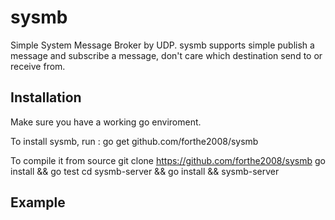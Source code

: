 sysmb
=========
Simple System Message Broker by UDP.
sysmb supports simple publish a  message and subscribe a message, don't care which destination send to or receive from. 

## Installation
Make sure you have a working go enviroment. 

To install sysmb, run :
	go get github.com/forthe2008/sysmb
	
To compile it from source
	git clone https://github.com/forthe2008/sysmb
	go install && go test
	cd sysmb-server && go install && sysmb-server

## Example